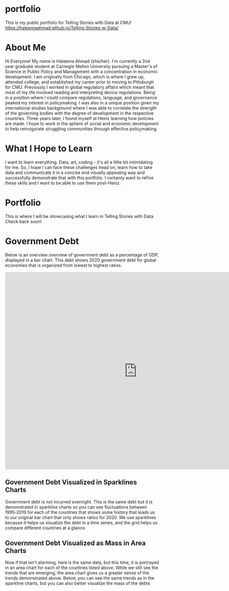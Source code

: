 # portfolio
This is my public portfolio for Telling Stories with Data at CMU!
https://haleemaahmad.github.io/Telling-Stories-w-Data/

# About Me
Hi Everyone! My name is Haleema Ahmad (she/her). I'm currently a 2nd year graduate student at Carnegie Mellon University pursuing a Master's of Science in Public Policy and Management with a concentration in economic development. 
I am originally from Chicago, which is where I grew up, attended college, and established my career prior to moving to Pittsburgh for CMU. Previously I worked in global regulatory affairs which meant that most of my life involved reading and interpreting device regulations. Being in a position where I could compare regulations, language, and governance peaked my interest in policymaking. I was also in a unique position given my international studies background where I was able to correlate the strength of the governing bodies with the degree of development in the respective countries. Three years later, I found myself at Heinz learning how policies are made. I hope to work in the sphere of social and economic development to help reinvigorate struggling communities through effective policymaking. 

# What I Hope to Learn
I want to learn everything. Data, art, coding - it's all a little bit intimidating for me. So, I hope I can face these challenges head on, learn how to take data and communicate it in a concise and visually appealing way and successfully demonstrate that with this portfolio. I certainly want to refine these skills and I want to be able to use them post-Heinz. 


# Portfolio
This is where I will be showcasing what I learn in Telling Stories with Data. Check back soon!


# Government Debt
Below is an overview overview of government debt as a percentage of GDP, displayed in a bar chart. This debt shows 2020 government debt for global economies that is organized from lowest to highest ratios.

<iframe src="https://data.oecd.org/chart/6vxh" width="860" height="645" style="border: 0" mozallowfullscreen="true" webkitallowfullscreen="true" allowfullscreen="true"><a href="https://data.oecd.org/chart/6vxh" target="_blank">OECD Chart: General government debt, Total, % of GDP, Annual, 2020</a></iframe>

## Government Debt Visualized in Sparklines Charts
Government debt is not incurred overnight. This is the same debt but it is demonstrated in sparkline charts so you can see fluctuations between 1995-2019 for each of the countries that shows some history that leads us to our original bar chart that only shows ratios for 2020. We use sparklines because it helps us visualize the debt in a time series, and the grid helps us compare different countries at a glance. 

<div class="flourish-embed flourish-chart" data-src="visualisation/7700445"><script src="https://public.flourish.studio/resources/embed.js"></script></div>

## Government Debt Visualized as Mass in Area Charts
Now if that isn't alarming, here is the same data, but this time, it is portrayed in an area chart for each of the countries listed above. While we still see the trends that are emerging, the area chart gives us a greater sense of the trends demonstrated above. Below, you can see the same trends as in the sparkline charts, but you can also better visualize the mass of the debts

<div class="flourish-embed flourish-chart" data-src="visualisation/7701571"><script src="https://public.flourish.studio/resources/embed.js"></script></div>
